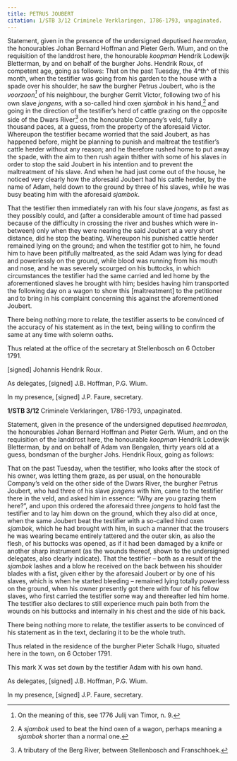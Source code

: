 ```yaml
---
title: PETRUS JOUBERT
citation: 1/STB 3/12 Criminele Verklaringen, 1786-1793, unpaginated.
---
```


Statement, given in the presence of the undersigned deputised *heemraden*, the honourables Johan Bernard Hoffman and Pieter Gerh. Wium, and on the requisition of the landdrost here, the honourable *koopman* Hendrik Lodewijk Bletterman, by and on behalf of the burgher Johs. Hendrik Roux, of competent age, going as follows: That on the past Tuesday, the 4^th^ of this month, when the testifier was going from his garden to the house with a spade over his shoulder, he saw the burgher Petrus Joubert, who is the *voorzoon[^1]* of his neighbour, the burgher Gerrit Victor, following two of his own slave *jongens*, with a so-called hind oxen *sjambok* in his hand,[^2] and going in the direction of the testifier’s herd of cattle grazing on the opposite side of the Dwars River[^3] on the honourable Company’s veld, fully a thousand paces, at a guess, from the property of the aforesaid Victor. Whereupon the testifier became worried that the said Joubert, as has happened before, might be planning to punish and maltreat the testifier’s cattle herder without any reason; and he therefore rushed home to put away the spade, with the aim to then rush again thither with some of his slaves in order to stop the said Joubert in his intention and to prevent the maltreatment of his slave. And when he had just come out of the house, he noticed very clearly how the aforesaid Joubert had his cattle herder, by the name of Adam, held down to the ground by three of his slaves, while he was busy beating him with the aforesaid *sjambok*.

That the testifier then immediately ran with his four slave *jongens*, as fast as they possibly could, and (after a considerable amount of time had passed because of the difficulty in crossing the river and bushes which were in-between) only when they were nearing the said Joubert at a very short distance, did he stop the beating. Whereupon his punished cattle herder remained lying on the ground; and when the testifier got to him, he found him to have been pitifully maltreated, as the said Adam was lying for dead and powerlessly on the ground, while blood was running from his mouth and nose, and he was severely scourged on his buttocks, in which circumstances the testifier had the same carried and led home by the aforementioned slaves he brought with him; besides having him transported the following day on a wagon to show this \[maltreatment\] to the petitioner and to bring in his complaint concerning this against the aforementioned Joubert.

There being nothing more to relate, the testifier asserts to be convinced of the accuracy of his statement as in the text, being willing to confirm the same at any time with solemn oaths.

Thus related at the office of the secretary at Stellenbosch on 6 October 1791.

\[signed\] Johannis Hendrik Roux.

As delegates, \[signed\] J.B. Hoffman, P.G. Wium.

In my presence, \[signed\] J.P. Faure, secretary.

**1/STB 3/12** Criminele Verklaringen, 1786-1793, unpaginated.

Statement, given in the presence of the undersigned deputised *heemraden*, the honourables Johan Bernard Hoffman and Pieter Gerh. Wium, and on the requisition of the landdrost here, the honourable *koopman* Hendrik Lodewijk Bletterman, by and on behalf of Adam van Bengalen, thirty years old at a guess, bondsman of the burgher Johs. Hendrik Roux, going as follows:

That on the past Tuesday, when the testifier, who looks after the stock of his owner, was letting them graze, as per usual, on the honourable Company’s veld on the other side of the Dwars River, the burgher Petrus Joubert, who had three of his slave *jongens* with him, came to the testifier there in the veld, and asked him in essence: “Why are you grazing them here?”, and upon this ordered the aforesaid three *jongens* to hold fast the testifier and to lay him down on the ground, which they also did at once, when the same Joubert beat the testifier with a so-called hind oxen *sjambok*, which he had brought with him, in such a manner that the trousers he was wearing became entirely tattered and the outer skin, as also the flesh, of his buttocks was opened, as if it had been damaged by a knife or another sharp instrument (as the wounds thereof, shown to the undersigned delegates, also clearly indicate). That the testifier – both as a result of the *sjambok* lashes and a blow he received on the back between his shoulder blades with a fist, given either by the aforesaid Joubert or by one of his slaves, which is when he started bleeding – remained lying totally powerless on the ground, when his owner presently got there with four of his fellow slaves, who first carried the testifier some way and thereafter led him home. The testifier also declares to still experience much pain both from the wounds on his buttocks and internally in his chest and the side of his back.

There being nothing more to relate, the testifier asserts to be convinced of his statement as in the text, declaring it to be the whole truth.

Thus related in the residence of the burgher Pieter Schalk Hugo, situated here in the town, on 6 October 1791.

This mark X was set down by the testifier Adam with his own hand.

As delegates, \[signed\] J.B. Hoffman, P.G. Wium.

In my presence, \[signed\] J.P. Faure, secretary.

[^1]: On the meaning of this, see 1776 Julij van Timor, n. 9.

[^2]: A *sjambok* used to beat the hind oxen of a wagon, perhaps meaning a *sjambok* shorter than a normal one.

[^3]: A tributary of the Berg River, between Stellenbosch and Franschhoek.
